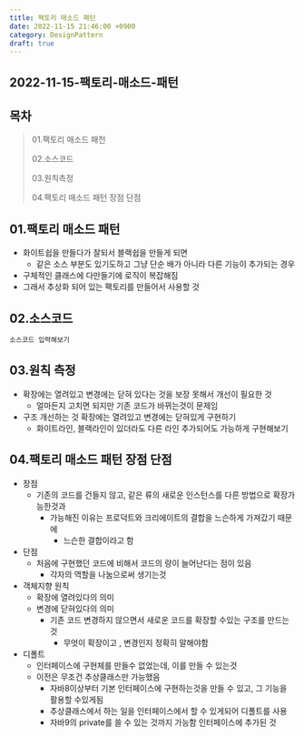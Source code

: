 ```yaml
---
title: 팩토리 매소드 패턴
date: 2022-11-15 21:46:00 +0900
category: DesignPattern
draft: true
---
```


## 2022-11-15-팩토리-매소드-패턴

## 목차

> 01.팩토리 매소드 패천
>
> 02.소스코드
>
> 03.원칙측정
>
> 04.팩토리 매소드 패턴 장점 단점

## 01.팩토리 매소드 패턴

- 화이트쉽을 만들다가 잘되서 블랙쉽을 만들게 되면
  - 같은 소스 부분도 있기도하고 그냥 단순 배가 아니라 다른 기능이 추가되는 경우
- 구체적인 클래스에 다만들기에 로직이 복잡해짐
- 그래서 추상화 되어 있는 팩토리를 만들어서 사용할 것

## 02.소스코드

```java
소스코드 입력해보기
```

## 03.원칙 측정

- 확장에는 열려있고 변경에는 닫혀 있다는 것을 보장 못해서 개선이 필요한 것
  - 얼마든지 고치면 되지만 기존 코드가 바뀌는것이 문제임
- 구조 개선하는 것 확장에는 열려있고 변경에는 닫혀있게 구현하기
  - 화이트라인, 블랙라인이 있더라도 다른 라인 추가되어도 가능하게 구현해보기

## 04.팩토리 매소드 패턴 장점 단점

- 장점
  - 기존의 코드를 건들지 않고, 같은 류의 새로운 인스턴스를 다른 방법으로  확장가능한것과
    - 가능해진 이유는 프로덕트와 크리에이트의 결합을 느슨하게 가져갔기 때문에
      - 느슨한 결합이라고 함
- 단점
  - 처음에 구현했던 코드에 비해서 코드의 량이 늘어난다는 점이 있음
    - 각자의 역할을 나눔으로써 생기는것
- 객체지향 원칙 
  - 확장에 열려있다의 의미
  - 변경에 닫혀있다의 의미
    - 기존 코드 변경하지 않으면서 새로운 코드를 확장할 수있는 구조를 만드는 것
      - 무엇이 확장이고 , 변경인지 정확히 말해야함
- 디폴트
  - 인터페이스에 구현체를 만들수 없었는데, 이를 만들 수 있는것
  - 이전은 무조건 추상클래스만 가능했음
    - 자바8이상부터 기본 인터페이스에 구현하는것을 만들 수 있고, 그 기능을 활용할 수있게됨
    - 추상클래스에서 하는 일을 인터페이스에서 할 수 있게되어 디폴트를 사용
    - 자바9의 private를 쓸 수 있는 것까지 가능함 인터페이스에 추가된 것
